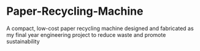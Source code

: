 # Paper-Recycling-Machine
A compact, low-cost paper recycling machine designed and fabricated as my final year engineering project to reduce waste and promote sustainability

